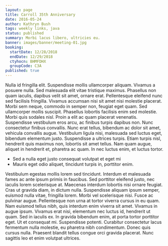 ```yaml
---
layout: page
title: Carroll 35th Anniversary
date: 2016-05-24
author: Kathryn Bush
tags: weekly links, java
status: published
summary: Morbi lacus libero, ultricies eu.
banner: images/banner/meeting-01.jpg
booking:
  startDate: 12/28/2018
  endDate: 12/29/2018
  ctyhocn: BHMFDHX
  groupCode: C3A
published: true
---
```

Nulla id fringilla elit. Suspendisse mollis ullamcorper aliquam. Vivamus a posuere nulla. Sed malesuada elit vitae tristique maximus. Phasellus non quam iaculis, dapibus velit sit amet, ornare erat. Pellentesque eleifend nunc sed facilisis fringilla. Vivamus accumsan nisi sit amet nisi molestie placerat. Morbi sem neque, commodo in semper non, feugiat eget quam. Sed ullamcorper mollis suscipit. Phasellus lobortis facilisis enim sed molestie. Morbi quis sodales nisl.
Proin a elit ac quam placerat venenatis. Suspendisse vestibulum eros arcu, ac finibus turpis dapibus non. Nunc consectetur finibus convallis. Nunc erat tellus, bibendum ac dolor sit amet, vehicula convallis augue. Vestibulum ligula nisi, malesuada sed luctus eget, bibendum elementum justo. Suspendisse a ultrices turpis. Etiam turpis nisl, hendrerit quis maximus non, lobortis sit amet tellus. Nam quam augue, aliquet in hendrerit et, pharetra ac quam. In nec luctus enim, et luctus tortor.

* Sed a nulla eget justo consequat volutpat et eget mi
* Mauris eget odio aliquet, tincidunt turpis in, porttitor enim.

Vestibulum egestas mollis lorem sed tincidunt. Interdum et malesuada fames ac ante ipsum primis in faucibus. Sed porttitor eleifend justo, nec iaculis lorem scelerisque at. Maecenas interdum lobortis nisi ornare feugiat. Cras ut gravida diam, in dictum nulla. Suspendisse aliquam ipsum semper, euismod nulla vitae, fringilla lorem. Morbi vel scelerisque nisi. Fusce ac pulvinar augue. Pellentesque non urna at tortor viverra cursus in eu quam. Nam euismod tellus nibh, quis interdum enim viverra sit amet. Vivamus in augue ipsum.
Vivamus erat nisi, elementum nec luctus id, hendrerit ut quam. Sed in iaculis ex. In gravida bibendum enim, at porta tortor porttitor eget. Ut et consequat mi. Suspendisse potenti. Curabitur consectetur lacus fermentum nulla molestie, eu pharetra nibh condimentum. Donec quis cursus nulla. Praesent blandit tellus congue orci gravida placerat. Nunc sagittis leo et enim volutpat ultrices.
